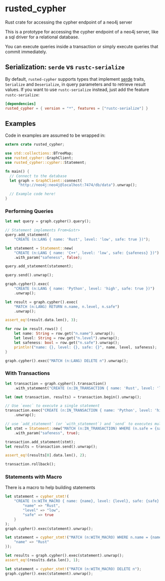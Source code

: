 # rusted_cypher

Rust crate for accessing the cypher endpoint of a neo4j server

This is a prototype for accessing the cypher endpoint of a neo4j server, like a sql
driver for a relational database.

You can execute queries inside a transaction or simply execute queries that commit immediately.

## Serialization: `serde` vs `rustc-serialize`

By default, `rusted-cypher` supports types that implement [serde](https://github.com/serde-rs/serde)
traits, `Serialize` and `Deserialize`, in query parameters and to retrieve result values.
If you want to use `rustc-serialize` instead, just add the feature `rustc-serialize`:

```toml
[dependencies]
rusted_cypher = { version = "*", features = ["rustc-serialize"] }
```

## Examples

Code in examples are assumed to be wrapped in:

```rust
extern crate rusted_cypher;

use std::collections::BTreeMap;
use rusted_cypher::GraphClient;
use rusted_cypher::cypher::Statement;

fn main() {
  // Connect to the database
  let graph = GraphClient::connect(
      "http://neo4j:neo4j@localhost:7474/db/data").unwrap();

  // Example code here!
}
```

### Performing Queries

```rust
let mut query = graph.cypher().query();

// Statement implements From<&str>
query.add_statement(
    "CREATE (n:LANG { name: 'Rust', level: 'low', safe: true })");

let statement = Statement::new(
    "CREATE (n:LANG { name: 'C++', level: 'low', safe: {safeness} })")
    .with_param("safeness", false);

query.add_statement(statement);

query.send().unwrap();

graph.cypher().exec(
    "CREATE (n:LANG { name: 'Python', level: 'high', safe: true })")
    .unwrap();

let result = graph.cypher().exec(
    "MATCH (n:LANG) RETURN n.name, n.level, n.safe")
    .unwrap();

assert_eq!(result.data.len(), 3);

for row in result.rows() {
    let name: String = row.get("n.name").unwrap();
    let level: String = row.get("n.level").unwrap();
    let safeness: bool = row.get("n.safe").unwrap();
    println!("name: {}, level: {}, safe: {}", name, level, safeness);
}

graph.cypher().exec("MATCH (n:LANG) DELETE n").unwrap();
```

### With Transactions

```rust
let transaction = graph.cypher().transaction()
    .with_statement("CREATE (n:IN_TRANSACTION { name: 'Rust', level: 'low', safe: true })");

let (mut transaction, results) = transaction.begin().unwrap();

// Use `exec` to execute a single statement
transaction.exec("CREATE (n:IN_TRANSACTION { name: 'Python', level: 'high', safe: true })")
    .unwrap();

// use `add_statement` (or `with_statement`) and `send` to executes multiple statements
let stmt = Statement::new("MATCH (n:IN_TRANSACTION) WHERE (n.safe = {safeness}) RETURN n")
    .with_param("safeness", true);

transaction.add_statement(stmt);
let results = transaction.send().unwrap();

assert_eq!(results[0].data.len(), 2);

transaction.rollback();
```

### Statements with Macro

There is a macro to help building statements

```rust
let statement = cypher_stmt!(
    "CREATE (n:WITH_MACRO { name: {name}, level: {level}, safe: {safe} })", {
        "name" => "Rust",
        "level" => "low",
        "safe" => true
    }
);
graph.cypher().exec(statement).unwrap();

let statement = cypher_stmt!("MATCH (n:WITH_MACRO) WHERE n.name = {name} RETURN n", {
    "name" => "Rust"
});

let results = graph.cypher().exec(statement).unwrap();
assert_eq!(results.data.len(), 1);

let statement = cypher_stmt!("MATCH (n:WITH_MACRO) DELETE n");
graph.cypher().exec(statement).unwrap();
```
